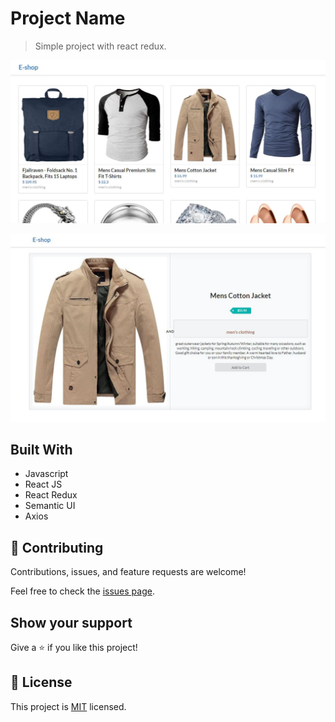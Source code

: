 # Project Name

> Simple project with react redux.

![screenshot](./ss1.JPG)

![screenshot](./ss2.JPG)


## Built With

- Javascript
- React JS
- React Redux
- Semantic UI
- Axios

## 🤝 Contributing

Contributions, issues, and feature requests are welcome!

Feel free to check the [issues page](../../issues/).

## Show your support

Give a ⭐️ if you like this project!

## 📝 License

This project is [MIT](./MIT.md) licensed.
